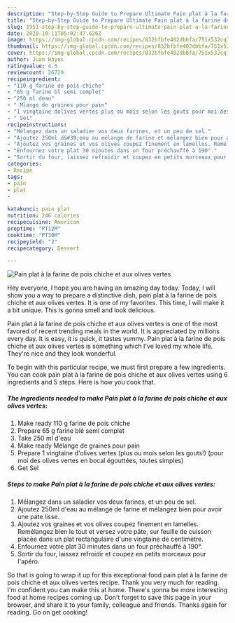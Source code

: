 ```yaml
---
description: "Step-by-Step Guide to Prepare Ultimate Pain plat à la farine de pois chiche et aux olives vertes"
title: "Step-by-Step Guide to Prepare Ultimate Pain plat à la farine de pois chiche et aux olives vertes"
slug: 1951-step-by-step-guide-to-prepare-ultimate-pain-plat-a-la-farine-de-pois-chiche-et-aux-olives-vertes
date: 2020-10-11T05:02:47.626Z
image: https://img-global.cpcdn.com/recipes/832bfbfe402dbbfa/751x532cq70/pain-plat-a-la-farine-de-pois-chiche-et-aux-olives-vertes-photo-principale-de-la-recette.jpg
thumbnail: https://img-global.cpcdn.com/recipes/832bfbfe402dbbfa/751x532cq70/pain-plat-a-la-farine-de-pois-chiche-et-aux-olives-vertes-photo-principale-de-la-recette.jpg
cover: https://img-global.cpcdn.com/recipes/832bfbfe402dbbfa/751x532cq70/pain-plat-a-la-farine-de-pois-chiche-et-aux-olives-vertes-photo-principale-de-la-recette.jpg
author: Juan Hayes
ratingvalue: 4.5
reviewcount: 26729
recipeingredient:
- "110 g farine de pois chiche"
- "65 g farine bl semi complet"
- "250 ml deau"
- " Mlange de graines pour pain"
- "1 vingtaine dolives vertes plus ou mois selon les gouts pour moi des olives vertes en bocal gouttes toutes simples"
- " Sel"
recipeinstructions:
- "Mélangez dans un saladier vos deux farines, et un peu de sel."
- "Ajoutez 250ml d&#39;eau au mélange de farine et mélangez bien pour avoir une pate lisse."
- "Ajoutez vos graines et vos olives coupez finement en lamelles. Remélangez bien le tout et versez votre pâte, sur feuille de cuisson placée dans un plat rectangulaire d&#39;une vingtaine de centimètre."
- "Enfournez votre plat 30 minutes dans un four préchauffé à 190°."
- "Sortir du four, laissez refroidir et coupez en petits morceaux pour l&#39;apéro."
categories:
- Recipe
tags:
- pain
- plat
- 

katakunci: pain plat  
nutrition: 246 calories
recipecuisine: American
preptime: "PT12M"
cooktime: "PT30M"
recipeyield: "2"
recipecategory: Dessert

---
```



![Pain plat à la farine de pois chiche et aux olives vertes](https://img-global.cpcdn.com/recipes/832bfbfe402dbbfa/751x532cq70/pain-plat-a-la-farine-de-pois-chiche-et-aux-olives-vertes-photo-principale-de-la-recette.jpg)

Hey everyone, I hope you are having an amazing day today. Today, I will show you a way to prepare a distinctive dish, pain plat à la farine de pois chiche et aux olives vertes. It is one of my favorites. This time, I will make it a bit unique. This is gonna smell and look delicious.

Pain plat à la farine de pois chiche et aux olives vertes is one of the most favored of recent trending meals in the world. It is appreciated by millions every day. It is easy, it is quick, it tastes yummy. Pain plat à la farine de pois chiche et aux olives vertes is something which I've loved my whole life. They're nice and they look wonderful.




To begin with this particular recipe, we must first prepare a few ingredients. You can cook pain plat à la farine de pois chiche et aux olives vertes using 6 ingredients and 5 steps. Here is how you cook that.

<!--inarticleads1-->

##### The ingredients needed to make Pain plat à la farine de pois chiche et aux olives vertes:

1. Make ready 110 g farine de pois chiche
1. Prepare 65 g farine blé semi complet
1. Take 250 ml d&#39;eau
1. Make ready  Mélange de graines pour pain
1. Prepare 1 vingtaine d&#39;olives vertes (plus ou mois selon les gouts!) (pour moi des olives vertes en bocal égouttées, toutes simples)
1. Get  Sel




<!--inarticleads2-->

##### Steps to make Pain plat à la farine de pois chiche et aux olives vertes:

1. Mélangez dans un saladier vos deux farines, et un peu de sel.
1. Ajoutez 250ml d&#39;eau au mélange de farine et mélangez bien pour avoir une pate lisse.
1. Ajoutez vos graines et vos olives coupez finement en lamelles. Remélangez bien le tout et versez votre pâte, sur feuille de cuisson placée dans un plat rectangulaire d&#39;une vingtaine de centimètre.
1. Enfournez votre plat 30 minutes dans un four préchauffé à 190°.
1. Sortir du four, laissez refroidir et coupez en petits morceaux pour l&#39;apéro.




So that is going to wrap it up for this exceptional food pain plat à la farine de pois chiche et aux olives vertes recipe. Thank you very much for reading. I'm confident you can make this at home. There's gonna be more interesting food at home recipes coming up. Don't forget to save this page in your browser, and share it to your family, colleague and friends. Thanks again for reading. Go on get cooking!
